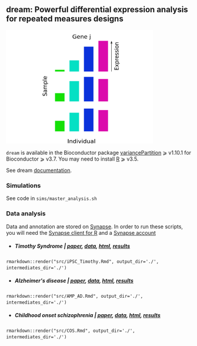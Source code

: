 ## dream: Powerful differential expression analysis for repeated measures designs

<p align="left">
<img src="https://raw.githubusercontent.com/GabrielHoffman/gabrielhoffman.github.io/master/img/dream_icon.png" width="400">
</p>

`dream` is available in the Bioconductor package [variancePartition](http://bioconductor.org/packages/release/bioc/html/variancePartition.html) ⩾ v1.10.1 for Bioconductor ⩾ v3.7.  You may need to install [R](https://www.r-project.org) ⩾ v3.5.

See dream [documentation](http://bioconductor.org/packages/devel/bioc/vignettes/variancePartition/inst/doc/dream.html).


### Simulations
See code in `sims/master_analysis.sh`

### Data analysis

Data and annotation are stored on [Synapse](https://www.synapse.org).  In order to run these scripts, you will need the [Synapse client for R](https://docs.synapse.org/articles/getting_started.html) and a [Synapse account](https://www.synapse.org/#!RegisterAccount:0)

- ##### Timothy Syndrome | [paper](https://www.nature.com/articles/nm.2576), [data](https://www.ncbi.nlm.nih.gov/geo/query/acc.cgi?acc=GSE25542), [html](https://cdn.rawgit.com/GabrielHoffman/dream_analysis/master/results/iPSC_Timothy.html), [results](https://github.com/GabrielHoffman/dream_analysis/tree/master/results/files/iPSC_Timothy)

`rmarkdown::render("src/iPSC_Timothy.Rmd", output_dir='./', intermediates_dir='./')`

- ##### Alzheimer's disease | [paper](https://www.nature.com/articles/sdata2018185), [data](https://www.synapse.org/#!Synapse:syn3159438), [html](https://cdn.rawgit.com/GabrielHoffman/dream_analysis/master/results/AMP_AD.html), [results](https://github.com/GabrielHoffman/dream_analysis/tree/master/results/files/AMP_AD)

`rmarkdown::render("src/AMP_AD.Rmd", output_dir='./', intermediates_dir='./')`

- ##### Childhood onset schizophrenia | [paper](https://www.nature.com/articles/s41467-017-02330-5), [data](www.synapse.org/hiPSC_COS), [html](https://cdn.rawgit.com/GabrielHoffman/dream_analysis/master/results/COS.html), [results](https://github.com/GabrielHoffman/dream_analysis/tree/master/results/files/COS)

`rmarkdown::render("src/COS.Rmd", output_dir='./', intermediates_dir='./')`

